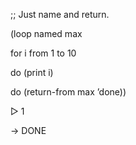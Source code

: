  



;; Just name and return. 



(loop named max 



for i from 1 to 10 



do (print i) 



do (return-from max ’done)) 



▷ 1 



→ DONE 



